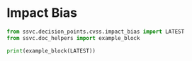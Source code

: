 # Impact Bias

```python exec="true" idprefix=""
from ssvc.decision_points.cvss.impact_bias import LATEST
from ssvc.doc_helpers import example_block

print(example_block(LATEST))
```
